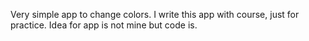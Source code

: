 Very simple app to change colors.
I write this app with course, just for practice.
Idea for app is not mine but code is.